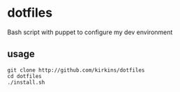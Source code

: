 # dotfiles
Bash script with puppet to configure my dev environment

## usage

    git clone http://github.com/kirkins/dotfiles
    cd dotfiles
    ./install.sh
